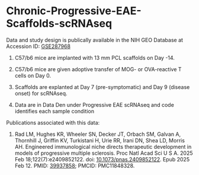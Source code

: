 # Chronic-Progressive-EAE-Scaffolds-scRNAseq

Data and study design is publically available in the NIH GEO Database at Accession ID: [GSE287968](https://www.ncbi.nlm.nih.gov/geo/query/acc.cgi?acc=GSE287968)

1. C57/b6 mice are implanted with 13 mm PCL scaffolds on Day -14. 
2. C57/b6 mice are given adoptive transfer of MOG- or OVA-reactive T cells on Day 0.
3. Scaffolds are explanted at Day 7 (pre-symptomatic) and Day 9 (disease onset) for scRNAseq.

4. Data are in Data Den under Progressive EAE scRNAseq and code identifies each sample condition

Publications associated with this data:
1. Rad LM, Hughes KR, Wheeler SN, Decker JT, Orbach SM, Galvan A, Thornhill J, Griffin KV, Turkistani H, Urie RR, Irani DN, Shea LD, Morris AH. Engineered immunological niche directs therapeutic development in models of progressive multiple sclerosis. Proc Natl Acad Sci U S A. 2025 Feb 18;122(7):e2409852122. doi: [10.1073/pnas.2409852122](https://doi.org/10.1073/pnas.2409852122). Epub 2025 Feb 12. PMID: [39937858](https://pubmed.ncbi.nlm.nih.gov/39937858/); PMCID: PMC11848328.
